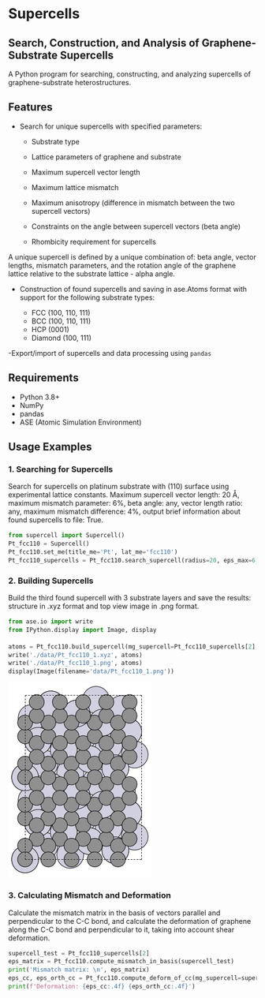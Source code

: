 # Supercells
## Search, Construction, and Analysis of Graphene-Substrate Supercells
A Python program for searching, constructing, and analyzing supercells of graphene-substrate heterostructures.

## Features
- Search for unique supercells with specified parameters:

  - Substrate type

  - Lattice parameters of graphene and substrate
  - Maximum supercell vector length
  - Maximum lattice mismatch
  - Maximum anisotropy (difference in mismatch between the two supercell vectors)
  - Constraints on the angle between supercell vectors (beta angle)
  - Rhombicity requirement for supercells

A unique supercell is defined by a unique combination of: beta angle, vector lengths, mismatch parameters, and the rotation angle of the graphene lattice relative to the substrate lattice - alpha angle.

- Construction of found supercells and saving in ase.Atoms format with support for the following substrate types:

    - FCC (100, 110, 111)
    - BCC (100, 110, 111)
    - HCP (0001)
    - Diamond (100, 111)

-Export/import of supercells and data processing using `pandas`

## Requirements

- Python 3.8+
- NumPy
- pandas
- ASE (Atomic Simulation Environment)

## Usage Examples
### 1. Searching for Supercells

Search for supercells on platinum substrate with (110) surface using experimental lattice constants. Maximum supercell vector length: 20 Å, maximum mismatch parameter: 6%, beta angle: any, vector length ratio: any, maximum mismatch difference: 4%, output brief information about found supercells to file: True.

```python
from supercell import Supercell()
Pt_fcc110 = Supercell()
Pt_fcc110.set_me(title_me='Pt', lat_me='fcc110')
Pt_fcc110_supercells = Pt_fcc110.search_supercell(radius=20, eps_max=6, beta_fix=False, eq_abs=False, eq_eps=4, csv=True)
```

### 2. Building Supercells
Build the third found supercell with 3 substrate layers and save the results: structure in .xyz format and top view image in .png format.

```python
from ase.io import write
from IPython.display import Image, display

atoms = Pt_fcc110.build_supercell(mg_supercell=Pt_fcc110_supercells[2], n_me_layers=3, directory_res='./data')
write('./data/Pt_fcc110_1.xyz', atoms)
write('./data/Pt_fcc110_1.png', atoms)
display(Image(filename='data/Pt_fcc110_1.png'))
```
![image](data/Pt_fcc110_1.png)

### 3. Calculating Mismatch and Deformation
Calculate the mismatch matrix in the basis of vectors parallel and perpendicular to the C-C bond, and calculate the deformation of graphene along the C-C bond and perpendicular to it, taking into account shear deformation.

```python
supercell_test = Pt_fcc110_supercells[2]
eps_matrix = Pt_fcc110.compute_mismatch_in_basis(supercell_test)
print('Mismatch matrix: \n', eps_matrix)
eps_cc, eps_orth_cc = Pt_fcc110.compute_deform_of_cc(mg_supercell=supercell_test)
print(f'Deformation: {eps_cc:.4f} {eps_orth_cc:.4f}')
```
